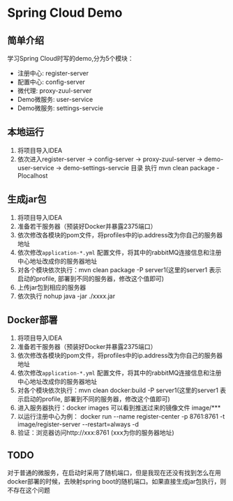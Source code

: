 # Spring Cloud Demo


## 简单介绍

学习Spring Cloud时写的demo,分为5个模块：

- 注册中心: register-server
- 配置中心: config-server
- 微代理: proxy-zuul-server
- Demo微服务: user-service
- Demo微服务: settings-servcie

## 本地运行

1. 将项目导入IDEA
2. 依次进入register-server -> config-server -> proxy-zuul-server -> demo-user-service -> demo-settings-servcie 目录
   执行 mvn clean package -Plocalhost

## 生成jar包
1. 将项目导入IDEA
2. 准备若干服务器（预装好Docker并暴露2375端口）
3. 依次修改各模块的pom文件，将profiles中的ip.address改为你自己的服务器地址
4. 依次修改`application-*.yml` 配置文件，将其中的rabbitMQ连接信息和注册中心地址改成你的服务器地址
5. 对各个模块依次执行：mvn clean package -P server1(这里的server1 表示启动的profile, 部署到不同的服务器，修改这个值即可)
6. 上传jar包到相应的服务器
7. 依次执行 nohup java -jar ./xxxx.jar

## Docker部署

1. 将项目导入IDEA
2. 准备若干服务器（预装好Docker并暴露2375端口）
3. 依次修改各模块的pom文件，将profiles中的ip.address改为你自己的服务器地址
4. 依次修改`application-*.yml` 配置文件，将其中的rabbitMQ连接信息和注册中心地址改成你的服务器地址
5. 对各个模块依次执行：mvn clean docker:build -P server1(这里的server1 表示启动的profile, 部署到不同的服务器，修改这个值即可)
6. 进入服务器执行：docker images 可以看到推送过来的镜像文件 image/***
7. 以运行注册中心为例： docker run --name register-center -p 8761:8761 -t image/register-server --restart=always -d
8. 验证：浏览器访问http://xxx:8761 (xxx为你的服务器地址)

## TODO
对于普通的微服务，在启动时采用了随机端口，但是我现在还没有找到怎么在用docker部署的时候，去映射spring boot的随机端口。如果直接生成jar包执行，则不存在这个问题
